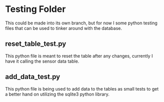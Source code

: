 # Testing Folder

This could be made into its own branch, but for now I some python testing files that can be used to tinker around with the database.

## reset_table_test.py
This python file is meant to reset the table after any changes, currently I have it calling the sensor data table.

## add_data_test.py
This python file is being used to add data to the tables as small tests to get a better hand on utilizing the sqlite3 python library.